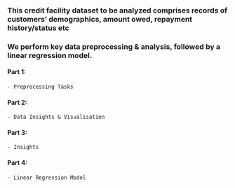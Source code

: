 ### This credit facility dataset to be analyzed comprises records of customers’ demographics, amount owed, repayment history/status etc
### We perform key data preprocessing & analysis, followed by a linear regression model.

#### Part 1:
    - Preprocessing Tasks

#### Part 2:
    - Data Insights & Visualisation

#### Part 3:
    - Insights

#### Part 4:
    - Linear Regression Model